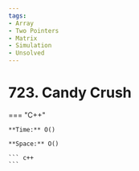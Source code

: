 ```yaml
---
tags:
- Array
- Two Pointers
- Matrix
- Simulation
- Unsolved
---
```



# 723. Candy Crush

=== "C++"

    **Time:** O()

    **Space:** O()

    ``` c++
    ```